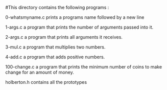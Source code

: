 #This directory contains the following programs :

0-whatsmyname.c prints a programs name followed by a new line

1-args.c a program that prints the number of arguments passed into it.

2-args.c a program that prints all arguments it receives.

3-mul.c a program that multiplies two numbers.

4-add.c a program that adds positive numbers.

100-change.c a program that prints the minimum number of coins to make change for an amount of money.

holberton.h contains all the prototypes

